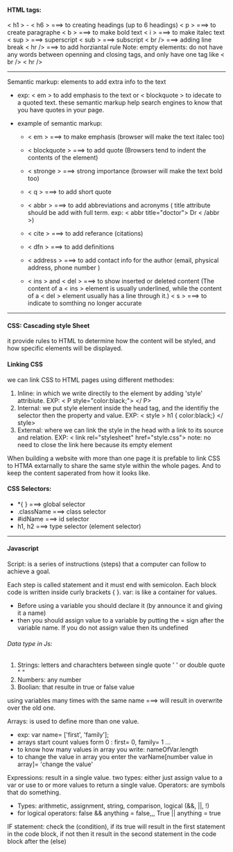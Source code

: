 #### HTML tags:

< h1 > - < h6 >  ===> to creating headings (up to 6 headings)
< p > ===> to create paragraphe
< b > ===> to make bold text
< i > ===> to make italec text
< sup > ===> superscript
< sub > ===> subscript 
< br /> ===> adding line break
< hr /> ===> to add horziantal rule 
   Note: empty elements: do not have any words between openning and closing tags, and only have one tag like < br /> < hr />
   
------------------------------

Semantic markup: elements to add extra info to the text
 - exp: < em > to add emphasis to the text or < blockquote > to idecate to a quoted text.
 these semantic markup help search engines to know that you have quotes in your page.

 - example of semantic markup: 
   - < em > ===> to make emphasis (browser will make the text italec too)
   - < blockquote >  ===> to add quote (Browsers tend to indent the contents of the element)
   - < stronge > ===> strong importance (browser will make the text bold too)
   - < q > ===> to add short quote 
   - < abbr > ===> to add abbreviations and acronyms ( title attribute should be add with full term. exp: < abbr title="doctor"> Dr < /abbr >)

   - < cite > ===> to add referance (citations)
   - < dfn > ===> to add definitions
   - < address > ===> to add contact info for the author (email, physical address, phone number )
   - < ins > and < del > ===> to show inserted or deleted content (The content of a < ins > element
is usually underlined, while the content of a < del > element usually has a line through it.) 
    < s > ===> to indicate to somthing no longer accurate 
    
--------------------------------------------------------

#### CSS: Cascading style Sheet
it provide rules to HTML to determine how the content will be styled, and how specific elements will be displayed.

#### Linking CSS

we can link CSS to HTML pages using different methodes:
1. Inline: in which we write directily to the element by adding 'style' attribiute.
     EXP: < P style="color:black;"> </ P>
2. Internal: we put style element inside the head tag, and the identifiy the selector then the property and value.
     EXP: < style > h1 { color:black;} </ style>
3. External: where we can link the style in the head with a link to its source and relation.
     EXP: < link rel="stylesheet" href="style.css">  note: no need to close the link here because its empty element

When building a website with more than one page it is prefable to link CSS to HTMA extarnally to share the same style within the whole pages. And to keep the content saperated from how it looks like.

#### CSS Selectors:
- *{ }  ===> global selector
- .className ===> class selector 
- #idName ===> id selector
- h1, h2 ===> type selector (element selector)

<!-- 
If you specify the font-family or color properties on the < body > element, they will apply to most child elements. This is because the value of the font-family property is inherited by child elements. It saves you from having to apply these properties to as many elements (and results in simpler style sheets).

If there are two or more rules that apply to the same element, it is important to understand which will take precedence.
 LAST RULE If the two selectors are identical, the latter of the two will take precedence. 

IMPORTANT
You can add !important after any property value to indicate that it should be considered more important than other rules that apply to the same element. -->

----------------------------------------------------------------

#### Javascript

Script: is a series of instructions (steps) that a computer can follow to achieve a goal.

Each step is called statement and it must end with semicolon. 
Each block code is written inside curly brackets { }.
var: is like a container for values.
 - Before using a variable you should declare it (by announce it and giving it a name)
 - then you should assign value to a variable by putting the = sign after the variable name. If you do not assign value then its undefined

###### Data type in Js: 
 1. Strings: letters and charachters between single quote ' ' or double quote " " 
 2. Numbers: any number 
 3. Boolian: that resulte in true or false value 

using variables many times with the same name ===>  will result in overwrite over the old one. 


Arrays: is used to define more than one value. 
 - exp: var name= ['first', 'family']; 
 - arrays start count values form 0 : first= 0, family= 1  ...
 - to know how many values in array you write: nameOfVar.length 
 - to change the value in array you enter the varName[number value in array]= 'change the value' 

 Expressions: result in a single value. two types: either just assign value to a var or use to or more values to return a single value.
 Operators: are symbols that do something. 
  - Types: arithmetic, assignment, string, comparison, logical (&&, ||, !)
  - for logical operators: false && anything = false,,, True || anything = true

IF statement: check the (condition), if its true will result in the first statement in the code block, if not then it result in the second statement in the code block after the (else)
